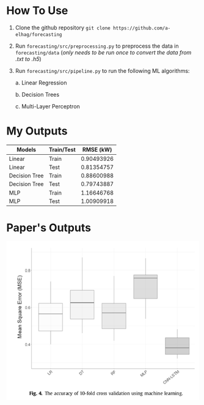 # How To Use

1. Clone the github repository `git clone https://github.com/a-elhag/forecasting`

2. Run `forecasting/src/preprocessing.py` to preprocess the data in	`forecasting/data` 
(*only needs to be run once to convert the data from .txt to .h5*)

3. Run `forecasting/src/pipeline.py` to run the following ML algorithms:

	a. Linear Regression

	b. Decision Trees

	c. Multi-Layer Perceptron

# My Outputs


|Models | Train/Test | RMSE (kW) |
| ----- | ---------- | --------- |
| Linear| Train | 0.90493926 |
| Linear| Test | 0.81354757 |
| Decision Tree| Train | 0.88600988 |
| Decision Tree| Test | 0.79743887 |
| MLP| Train | 1.16646768 |
| MLP| Test | 1.00909918 |


# Paper's Outputs
![Figure 4](pics/Fig4.png)
